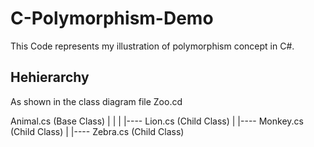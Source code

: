 # C-Polymorphism-Demo

This Code represents my illustration of polymorphism concept in C#.

## Hehierarchy
As shown in the class diagram file Zoo.cd

Animal.cs         (Base Class)
|
|
|
|---- Lion.cs     (Child Class)
|
|---- Monkey.cs   (Child Class)
|
|---- Zebra.cs    (Child Class)

